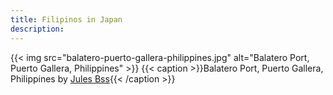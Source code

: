 ```yaml
---
title: Filipinos in Japan
description:
---
```

{{< img src="balatero-puerto-gallera-philippines.jpg" alt="Balatero Port, Puerto Gallera, Philippines" >}}
{{< caption >}}Balatero Port, Puerto Gallera, Philippines by [Jules Bss](https://unsplash.com/photos/HA9xhGS3X70){{< /caption >}}